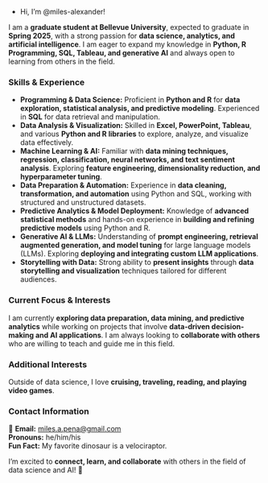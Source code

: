 - Hi, I’m @miles-alexander! 

I am a **graduate student at Bellevue University**, expected to graduate in **Spring 2025**, with a strong passion for **data science, analytics, and artificial intelligence**. I am eager to expand my knowledge in **Python, R Programming, SQL, Tableau, and generative AI** and always open to learning from others in the field.  

### **Skills & Experience**  
- **Programming & Data Science:** Proficient in **Python and R** for **data exploration, statistical analysis, and predictive modeling**. Experienced in **SQL** for data retrieval and manipulation.  
- **Data Analysis & Visualization:** Skilled in **Excel, PowerPoint, Tableau**, and various **Python and R libraries** to explore, analyze, and visualize data effectively.  
- **Machine Learning & AI:** Familiar with **data mining techniques, regression, classification, neural networks, and text sentiment analysis**. Exploring **feature engineering, dimensionality reduction, and hyperparameter tuning**.  
- **Data Preparation & Automation:** Experience in **data cleaning, transformation, and automation** using Python and SQL, working with structured and unstructured datasets.  
- **Predictive Analytics & Model Deployment:** Knowledge of **advanced statistical methods** and hands-on experience in **building and refining predictive models** using Python and R.  
- **Generative AI & LLMs:** Understanding of **prompt engineering, retrieval augmented generation, and model tuning** for large language models (LLMs). Exploring **deploying and integrating custom LLM applications**.  
- **Storytelling with Data:** Strong ability to **present insights** through **data storytelling and visualization** techniques tailored for different audiences.  

### **Current Focus & Interests**  
I am currently **exploring data preparation, data mining, and predictive analytics** while working on projects that involve **data-driven decision-making and AI applications**. I am always looking to **collaborate with others** who are willing to teach and guide me in this field.  

### **Additional Interests**  
Outside of data science, I love **cruising, traveling, reading, and playing video games**.  

### **Contact Information**  
📧 **Email:** miles.a.pena@gmail.com  
**Pronouns:** he/him/his  
**Fun Fact:** My favorite dinosaur is a velociraptor.  

I’m excited to **connect, learn, and collaborate** with others in the field of data science and AI! 🚀

<!---
miles-alexander/miles-alexander is a ✨ special ✨ repository because its `README.md` (this file) appears on your GitHub profile.
You can click the Preview link to take a look at your changes.
--->
